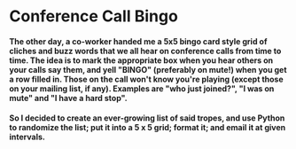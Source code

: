 # Conference Call Bingo
#### The other day, a co-worker handed me a 5x5 bingo card style grid of cliches and buzz words that we all hear on conference calls from time to time. The idea is to mark the appropriate box when you hear others on your calls say them, and yell "BINGO" (preferably on mute!) when you get a row filled in. Those on the call won't know you're playing (except those on your mailing list, if any). Examples are "who just joined?", "I was on mute" and "I have a hard stop".

#### So I decided to create an ever-growing list of said tropes, and use Python to randomize the list; put it into a 5 x 5 grid; format it; and email it at given intervals.
